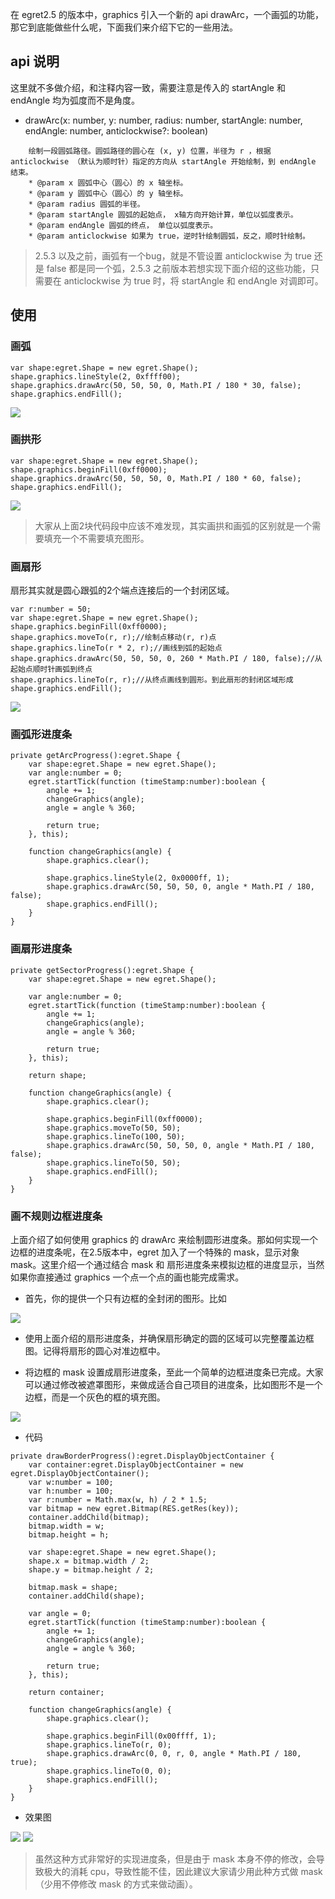 在 egret2.5 的版本中，graphics 引入一个新的 api drawArc，一个画弧的功能，那它到底能做些什么呢，下面我们来介绍下它的一些用法。


## api 说明

这里就不多做介绍，和注释内容一致，需要注意是传入的 startAngle 和 endAngle 均为弧度而不是角度。

* drawArc(x: number, y: number, radius: number, startAngle: number, endAngle: number, anticlockwise?: boolean)

~~~
	绘制一段圆弧路径。圆弧路径的圆心在 (x, y) 位置，半径为 r ，根据 anticlockwise （默认为顺时针）指定的方向从 startAngle 开始绘制，到 endAngle 结束。
	* @param x 圆弧中心（圆心）的 x 轴坐标。
	* @param y 圆弧中心（圆心）的 y 轴坐标。
	* @param radius 圆弧的半径。
	* @param startAngle 圆弧的起始点， x轴方向开始计算，单位以弧度表示。
	* @param endAngle 圆弧的终点， 单位以弧度表示。
	* @param anticlockwise 如果为 true，逆时针绘制圆弧，反之，顺时针绘制。
~~~ 


> 2.5.3 以及之前，画弧有一个bug，就是不管设置 anticlockwise 为 true 还是 false 都是同一个弧，2.5.3 之前版本若想实现下面介绍的这些功能，只需要在 anticlockwise 为 true 时，将 startAngle 和 endAngle 对调即可。

## 使用

### 画弧

~~~
var shape:egret.Shape = new egret.Shape();
shape.graphics.lineStyle(2, 0xffff00);
shape.graphics.drawArc(50, 50, 50, 0, Math.PI / 180 * 30, false);
shape.graphics.endFill();
~~~

![](569f036c09b4d.png)

### 画拱形

~~~
var shape:egret.Shape = new egret.Shape();
shape.graphics.beginFill(0xff0000);
shape.graphics.drawArc(50, 50, 50, 0, Math.PI / 180 * 60, false);
shape.graphics.endFill();
~~~

![](569f036c2577d.png)

> 大家从上面2块代码段中应该不难发现，其实画拱和画弧的区别就是一个需要填充一个不需要填充图形。

### 画扇形

扇形其实就是圆心跟弧的2个端点连接后的一个封闭区域。

~~~
var r:number = 50;
var shape:egret.Shape = new egret.Shape();
shape.graphics.beginFill(0xff0000);
shape.graphics.moveTo(r, r);//绘制点移动(r, r)点
shape.graphics.lineTo(r * 2, r);//画线到弧的起始点
shape.graphics.drawArc(50, 50, 50, 0, 260 * Math.PI / 180, false);//从起始点顺时针画弧到终点
shape.graphics.lineTo(r, r);//从终点画线到圆形。到此扇形的封闭区域形成
shape.graphics.endFill();
~~~

![](569f036be6477.png)

### 画弧形进度条

~~~
private getArcProgress():egret.Shape {
    var shape:egret.Shape = new egret.Shape();
    var angle:number = 0;
    egret.startTick(function (timeStamp:number):boolean {
        angle += 1;
        changeGraphics(angle);
        angle = angle % 360;

        return true;
    }, this);

    function changeGraphics(angle) {
        shape.graphics.clear();

        shape.graphics.lineStyle(2, 0x0000ff, 1);
        shape.graphics.drawArc(50, 50, 50, 0, angle * Math.PI / 180, false);
        shape.graphics.endFill();
    }
}
~~~

### 画扇形进度条

~~~
private getSectorProgress():egret.Shape {
    var shape:egret.Shape = new egret.Shape();

    var angle:number = 0;
    egret.startTick(function (timeStamp:number):boolean {
        angle += 1;
        changeGraphics(angle);
        angle = angle % 360;

        return true;
    }, this);
    
    return shape;

    function changeGraphics(angle) {
        shape.graphics.clear();

        shape.graphics.beginFill(0xff0000);
        shape.graphics.moveTo(50, 50);
        shape.graphics.lineTo(100, 50);
        shape.graphics.drawArc(50, 50, 50, 0, angle * Math.PI / 180, false);
        shape.graphics.lineTo(50, 50);
        shape.graphics.endFill();
    }
}
~~~

### 画不规则边框进度条


上面介绍了如何使用 graphics 的 drawArc 来绘制圆形进度条。那如何实现一个边框的进度条呢，在2.5版本中，egret 加入了一个特殊的 mask，显示对象 mask。这里介绍一个通过结合 mask 和 扇形进度条来模拟边框的进度显示，当然如果你直接通过 graphics 一个点一个点的画也能完成需求。



* 首先，你的提供一个只有边框的全封闭的图形。比如

![](569f036c525df.png)

* 使用上面介绍的扇形进度条，并确保扇形确定的圆的区域可以完整覆盖边框图。记得将扇形的圆心对准边框中。

* 将边框的 mask 设置成扇形进度条，至此一个简单的边框进度条已完成。大家可以通过修改被遮罩图形，来做成适合自己项目的进度条，比如图形不是一个边框，而是一个灰色的框的填充图。

![](569f036bbe628.png)

* 代码

~~~
private drawBorderProgress():egret.DisplayObjectContainer {
    var container:egret.DisplayObjectContainer = new egret.DisplayObjectContainer();
    var w:number = 100;
    var h:number = 100;
    var r:number = Math.max(w, h) / 2 * 1.5;
    var bitmap = new egret.Bitmap(RES.getRes(key));
    container.addChild(bitmap);
    bitmap.width = w;
    bitmap.height = h;

    var shape:egret.Shape = new egret.Shape();
    shape.x = bitmap.width / 2;
    shape.y = bitmap.height / 2;

    bitmap.mask = shape;
    container.addChild(shape);

    var angle = 0;
    egret.startTick(function (timeStamp:number):boolean {
        angle += 1;
        changeGraphics(angle);
        angle = angle % 360;

        return true;
    }, this);

    return container;

    function changeGraphics(angle) {
        shape.graphics.clear();

        shape.graphics.beginFill(0x00ffff, 1);
        shape.graphics.lineTo(r, 0);
        shape.graphics.drawArc(0, 0, r, 0, angle * Math.PI / 180, true);
        shape.graphics.lineTo(0, 0);
        shape.graphics.endFill();
    }
}
~~~

* 效果图

![](569f036ba015a.png)   ![](569f036bbe628.png)


> 虽然这种方式非常好的实现进度条，但是由于 mask 本身不停的修改，会导致极大的消耗 cpu，导致性能不佳，因此建议大家请少用此种方式做 mask（少用不停修改 mask 的方式来做动画）。
